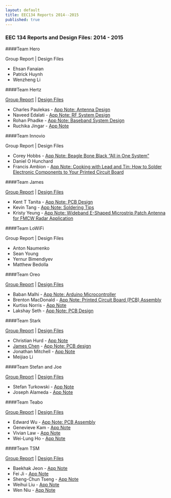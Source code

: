 ```yaml
---
layout: default
title: EEC134 Reports 2014--2015
published: true
---
```

### EEC 134 Reports and Design Files: 2014 - 2015

####Team Hero

Group Report \| Design Files 

* Ehsan Fanaian
* Patrick Huynh
* Wenzheng Li

####Team Hertz

[Group Report](/education/files/eec134-2014-2015/Team_Hertz/Team_Hertz_Report.pdf) \| [Design Files](/education/files/eec134-2014-2015/Team_Hertz/Team_Hertz_Design_Fiels.zip)

* Charles Paulekas - [App Note: Antenna Design](/education/files/eec134-2014-2015/Team_Hertz/AN_Charles_Paulekas.pdf)
* Naveed Edalati - [App Note: RF System Design](/education/files/eec134-2014-2015/Team_Hertz/AN_Naveed_Edalati.pdf)
* Rohan Phadke - [App Note: Baseband System Design](/education/files/eec134-2014-2015/Team_Hertz/AN_Rohan_Phadke.pdf)
* Ruchika Jingar - [App Note](/education/files/eec134-2014-2015/Team_Hertz/AN_Ruchika_Jingar.docx)

####Team Innovio

Group Report \| Design Files

* Corey Hobbs - [App Note: Beagle Bone Black “All in One System”](/education/files/eec134-2014-2015/Team_Innovio/AN_Corey_Hobbs.pdf)
* Daniel O Hunchard
* Francis Ambion - [App Note: Cooking with Lead and Tin: How to Solder Electronic Components to Your Printed Circuit Board](/education/files/eec134-2014-2015/Team_Innovio/AN_Francis_Ambion.docx)

####Team James

[Group Report](/education/files/eec134-2014-2015/Team_James/Team_James_Report.docx) \| [Design Files](/education/files/eec134-2014-2015/Team_James/Team_James_Design_Files.docx)

* Kent T Tanita - [App Note: PCB Design](/education/files/eec134-2014-2015/Team_James/AN_Kent_Tanita.docx)
* Kevin Tang - [App Note: Soldering Tips](/education/files/eec134-2014-2015/Team_James/AN_Kevin_Tang.docx)
* Kristy Yeung - [App Note: Wideband E-Shaped Microstrip Patch Antenna for FMCW Radar Application](/education/files/eec134-2014-2015/Team_James/AN_Kristy_Yeung.docx)
 
####Team LoWiFi

Group Report \| Design Files

* Anton Naumenko
* Sean Young
* Yernur Bimendiyev
* Matthew Bedolla

####Team Oreo

[Group Report](/education/files/eec134-2014-2015/Team_Oreo/Team_Oreo_Report.doc) \| [Design Files](/education/files/eec134-2014-2015/Team_Oreo/Team_Oreo_Design_Files.zip)

* Baban Malhi - [App Note: Arduino Microcontroller](/education/files/eec134-2014-2015/Team_Oreo/AN_Baban_Malhi.pdf)
* Brenton MacDonald - [App Note: Printed Circuit Board (PCB) Assembly](/education/files/eec134-2014-2015/Team_Oreo/AN_Brenton_MacDonald.doc)
* Kurtiss Norris - [App Note](/education/files/eec134-2014-2015/Team_Oreo/AN_Kurt_Norris.doc)
* Lakshay Seth - [App Note: PCB Design](/education/files/eec134-2014-2015/Team_Oreo/AN_Lakshay_Seth.docx)

####Team Stark

[Group Report](/education/files/eec134-2014-2015/Team_Stark/Team_Stark_Report.doc) \| [Design Files](/education/files/eec134-2014-2015/Team_Stark/Team_Stark_Design_Files.zip)

* Christian Hurd - [App Note](/education/files/eec134-2014-2015/Team_Stark/AN_Christian_Hurd.docx)
* [James Chen](https://www.linkedin.com/pub/james-chen/a5/a80/3b9) - [App Note: PCB design](/education/files/eec134-2014-2015/Team_Stark/AN_James_Chen.pdf)
* Jonathan Mitchell - [App Note](/education/files/eec134-2014-2015/Team_Stark/AN_Jonathan_Mitchell.pdf)
* Meijiao Li

####Team Stefan and Joe

[Group Report](/education/files/eec134-2014-2015/Team_Stefan_Joe/Team_Stefan_Joe_Report.pdf) \| [Design Files](/education/files/eec134-2014-2015/Team_Stefan_Joe/Team_Stefan_Joe_Design_Files.zip)

* Stefan Turkowski - [App Note](/education/files/eec134-2014-2015/Team_Stefan_Joe/AN_Stefan.docx)
* Joseph Alameda - [App Note](/education/files/eec134-2014-2015/Team_Stefan_Joe/AN_Joseph_Alameda.docx)

####Team Teabo

[Group Report](/education/files/eec134-2014-2015/Team_Teabo/Team_Teabo_Report.pdf) \| [Design Files](/education/files/eec134-2014-2015/Team_Teabo/Team_Teabo_Design_Files.zip)

* Edward Wu - [App Note: PCB Assembly](/education/files/eec134-2014-2015/Team_Teabo/AN_Edward_Wu.pdf)
* Genevieve Kam - [App Note](/education/files/eec134-2014-2015/Team_Teabo/AN_Genevieve_Kam.pdf)
* Vivian Law - [App Note](/education/files/eec134-2014-2015/Team_Teabo/AN_Vivian_Law.pdf)
* Wei-Lung Ho - [App Note](/education/files/eec134-2014-2015/Team_Teabo/AN_Weilung_Ho.pdf)

####Team TSM

[Group Report](/education/files/eec134-2014-2015/Team_TSM/Team_TSM_Report.pdf) \| [Design Files](/education/files/eec134-2014-2015/Team_TSM/Team_TSM_Design_Files.zip)

* Baekhak Jeon - [App Note](/education/files/eec134-2014-2015/Team_TSM/AN_Baekhak_Jeon.pdf)
* Fei Ji - [App Note](/education/files/eec134-2014-2015/Team_TSM/AN_Fei_Ji.pdf)
* Sheng-Chun Tseng - [App Note](/education/files/eec134-2014-2015/Team_TSM/AN_Sheng_Chun.pdf)
* Weihui Liu - [App Note](/education/files/eec134-2014-2015/Team_TSM/AN_Weihui_Liu.pdf)
* Wen Niu - [App Note](/education/files/eec134-2014-2015/Team_TSM/AN_Wen_Niu.pdf)
